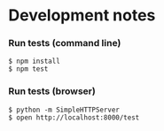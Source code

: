 Development notes
=================

### Run tests (command line)

    $ npm install
    $ npm test

### Run tests (browser)

    $ python -m SimpleHTTPServer
    $ open http://localhost:8000/test
